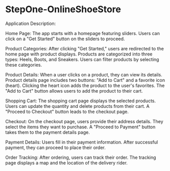 # StepOne-OnlineShoeStore

Application Description:

Home Page: The app starts with a homepage featuring sliders. Users can click on a "Get Started" button on the sliders to proceed.

Product Categories: After clicking "Get Started," users are redirected to the home page with product displays. Products are categorized into three types: Heels, Boots, and Sneakers. Users can filter products by selecting these categories.

Product Details: When a user clicks on a product, they can view its details. Product details page includes two buttons: "Add to Cart" and a favorite icon (heart). Clicking the heart icon adds the product to the user's favorites. The "Add to Cart" button allows users to add the product to their cart.

Shopping Cart: The shopping cart page displays the selected products. Users can update the quantity and delete products from their cart. A "Proceed to Checkout" button leads to the checkout page.

Checkout: On the checkout page, users provide their address details. They select the items they want to purchase. A "Proceed to Payment" button takes them to the payment details page.

Payment Details: Users fill in their payment information. After successful payment, they can proceed to place their order.

Order Tracking: After ordering, users can track their order. The tracking page displays a map and the location of the delivery rider.
